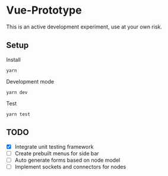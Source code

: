 # Vue-Prototype

This is an active development experiment, use at your own risk.

## Setup

Install

```
yarn
```

Development mode

```
yarn dev
```

Test
```
yarn test
```


## TODO
- [x] Integrate unit testing framework
- [ ] Create prebuilt menus for side bar
- [ ] Auto generate forms based on node model
- [ ] Implement sockets and connectors for nodes
